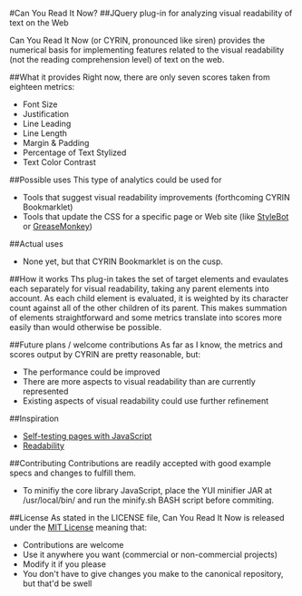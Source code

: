 #Can You Read It Now?
##JQuery plug-in for analyzing visual readability of text on the Web

Can You Read It Now (or CYRIN, pronounced like siren) provides the numerical basis for implementing features related to the visual readability (not the reading comprehension level) of text on the web.

##What it provides
Right now, there are only seven scores taken from eighteen metrics:

* Font Size
* Justification
* Line Leading
* Line Length
* Margin & Padding
* Percentage of Text Stylized
* Text Color Contrast

##Possible uses
This type of analytics could be used for
* Tools that suggest visual readability improvements (forthcoming CYRIN Bookmarklet)
* Tools that update the CSS for a specific page or Web site (like [StyleBot](http://stylebot.me/) or [GreaseMonkey](http://www.greasespot.net/))

##Actual uses
* None yet, but that CYRIN Bookmarklet is on the cusp.

##How it works
Ths plug-in takes the set of target elements and evaulates each separately for visual readability, taking any parent elements into account. As each child element is evaluated, it is weighted by its character count against all of the other children of its parent. This makes summation of elements straightforward and some metrics translate into scores more easily than would otherwise be possible.

##Future plans / welcome contributions
As far as I know, the metrics and scores output by CYRIN are pretty reasonable, but:
* The performance could be improved
* There are more aspects to visual readability than are currently represented
* Existing aspects of visual readability could use further refinement

##Inspiration
* [Self-testing pages with JavaScript](http://24ways.org/2009/self-testing-pages-with-javascript)
* [Readability](http://www.readability.com)

##Contributing
Contributions are readily accepted with good example specs and changes to fulfill them.

* To minifiy the core library JavaScript, place the YUI minifier JAR at /usr/local/bin/ and run the minify.sh BASH script before commiting.

##License
As stated in the LICENSE file, Can You Read It Now is released under the [MIT License](http://www.opensource.org/licenses/mit-license) meaning that:

* Contributions are welcome
* Use it anywhere you want (commercial or non-commercial projects)
* Modify it if you please
* You don't have to give changes you make to the canonical repository, but that'd be swell